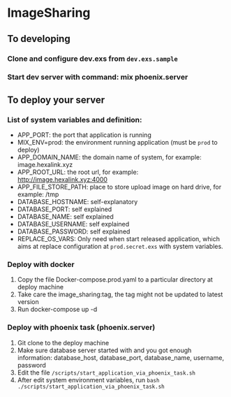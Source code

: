# ImageSharing
## To developing
### Clone and configure dev.exs from `dev.exs.sample`  
### Start dev server with command: mix phoenix.server
## To deploy your server
### List of system variables and definition:
  * APP_PORT: the port that application is running
  * MIX_ENV=prod: the environment running application (must be `prod` to deploy)
  * APP_DOMAIN_NAME: the domain name of system, for example: image.hexalink.xyz
  * APP_ROOT_URL: the root url, for example: http://image.hexalink.xyz:4000 
  * APP_FILE_STORE_PATH: place to store upload image on hard drive, for example: /tmp
  * DATABASE_HOSTNAME: self-explanatory
  * DATABASE_PORT: self explained
  * DATABASE_NAME: self explained
  * DATABASE_USERNAME: self explained
  * DATABASE_PASSWORD: self explained
  * REPLACE_OS_VARS: Only need when start released application, which aims at replace configuration at `prod.secret.exs` with system variables.
### Deploy with docker
1. Copy the file Docker-compose.prod.yaml to a particular directory at deploy machine
2. Take care the image_sharing:tag, the tag might not be updated to latest version
2. Run docker-compose up -d
### Deploy with phoenix task (phoenix.server)
1. Git clone to the deploy machine 
2. Make sure database server started with and you got enough information: database_host, database_port, database_name, username, password
2. Edit the file `/scripts/start_application_via_phoenix_task.sh`
3. After edit system environment variables, run `bash ./scripts/start_application_via_phoenix_task.sh`
